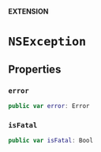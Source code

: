 **EXTENSION**

# `NSException`

## Properties
### `error`

```swift
public var error: Error
```

### `isFatal`

```swift
public var isFatal: Bool
```
